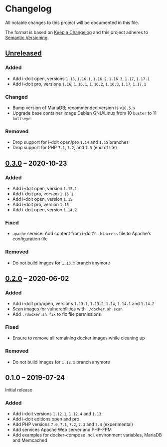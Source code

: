 # Changelog

All notable changes to this project will be documented in this file.

The format is based on [Keep a Changelog](https://keepachangelog.com/en/1.0.0/)
and this project adheres to [Semantic Versioning](https://semver.org/spec/v2.0.0.html).

## [Unreleased][]

### Added

-   Add i-doit open, versions `1.16`, `1.16.1`, `1.16.2`, `1.16.3`, `1.17`, `1.17.1`
-   Add i-doit pro, versions `1.16`, `1.16.1`, `1.16.2`, `1.16.3`, `1.17`, `1.17.1`

### Changed

-   Bump version of MariaDB; recommended version is `v10.5.x`
-   Upgrade base container image Debian GNU/Linux from 10 `buster` to 11 `bullseye`

### Removed

-   Drop support for i-doit open/pro `1.14` and `1.15` branches
-   Drop support for PHP `7.1`, `7.2`, and `7.3` (end of life)

## [0.3.0][] – 2020-10-23

### Added

-   Add i-doit open, version `1.15.1`
-   Add i-doit pro, version `1.15.1`
-   Add i-doit open, version `1.15`
-   Add i-doit pro, version `1.15`
-   Add i-doit open, version `1.14.2`

### Fixed

-   `apache` service: Add content from i-doit's `.htaccess` file to Apache's configuration file

### Removed

-   Do not build images for `1.13.x` branch anymore

## [0.2.0][] – 2020-06-02

### Added

-   Add i-doit pro/open, versions `1.13.1`, `1.13.2`, `1.14`, `1.14.1` and `1.14.2`
-   Scan images for vulnerabilities with `./docker.sh scan`
-   Add `./docker.sh fix` to fix file permissions

### Fixed

-   Ensure to remove all remaining docker images while cleaning up

### Removed

-   Do not build images for `1.12.x` branch anymore

## 0.1.0 – 2019-07-24

Initial release

### Added

-   Add i-doit versions `1.12.1`, `1.12.4` and `1.13`
-   Add i-doit editions open and pro
-   Add PHP versions `7.0`, `7.1`, `7.2`, `7.3` and `7.4` (experimental)
-   Add services Apache Web server and PHP-FPM
-   Add examples for docker-compose incl. environment variables, MariaDB and Memcached

[Unreleased]: https://github.com/bheisig/i-doit-docker/compare/v0.3.0...HEAD
[0.3.0]: https://github.com/bheisig/i-doit-docker/compare/v0.2.0...v0.3.0
[0.2.0]: https://github.com/bheisig/i-doit-docker/compare/v0.1.0...v0.2.0
